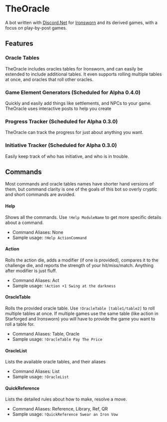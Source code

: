 # TheOracle

A bot written with [Discord.Net](https://discord.foxbot.me/stable/) for [Ironsworn](https://www.ironswornrpg.com/) and its derived games, with a focus on play-by-post games.

## Features
### Oracle Tables
TheOracle includes oracles tables for Ironsworn, and can easily be extended to include additional tables. It even supports rolling multiple tables at once, and oracles that roll other oracles.
### Game Element Generators (Scheduled for Alpha 0.4.0)
Quickly and easily add things like settlements, and NPCs to your game. TheOracle uses interactive posts to help you create 
### Progress Tracker (Scheduled for Alpha 0.3.0)
TheOracle can track the progress for just about anything you want.
### Initiative Tracker (Scheduled for Alpha 0.3.0)
Easily keep track of who has initiative, and who is in trouble.

## Commands
Most commands and oracle tables names have shorter hand versions of them, but command clarity is one of the goals of this bot so overly cryptic and short commands are avoided.
#### Help
Shows all the commands. Use `!Help ModuleName` to get more specific details about a command.
 * Command Aliases: None
 * Sample usage: `!Help ActionCommand`
#### Action
Rolls the action die, adds a modifier (if one is provided), compares it to the challenge die, and reports the strength of your hit/miss/match. Anything after modifier is just fluff. 
 * Command Aliases: Act
 * Sample usage: `!Action +1 Swing at the darkness`
#### OracleTable
Rolls the provided oracle table. Use `!OracleTable [table1/table2]` to roll multiple tables at once. If multiple games use the same table (like action in Starforged and Ironsworn) you will have to provide the game you want to roll a table for.
 * Command Aliases: Table, Oracle
 * Sample usage: `!OracleTable Pay The Price`
#### OracleList
Lists the available oracle tables, and their aliases
 * Command Aliases: List
 * Sample usage: `!OracleList`
#### QuickReference
Lists the detailed rules about how to make, resolve a move. 
 * Command Aliases: Reference, Library, Ref, QR
 * Sample usage: `!QuickReference Swear an Iron Vow`
